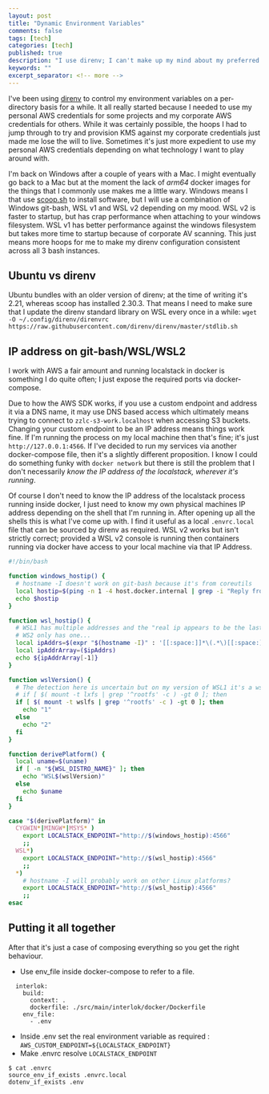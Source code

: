 ```yaml
---
layout: post
title: "Dynamic Environment Variables"
comments: false
tags: [tech]
categories: [tech]
published: true
description: "I use direnv; I can't make up my mind about my preferred shell/platform combination"
keywords: ""
excerpt_separator: <!-- more -->
---
```


I've been using [direnv](https://direnv.net) to control my environment variables on a per-directory basis for a while. It all really started because I needed to use my personal AWS credentials for some projects and my corporate AWS credentials for others. While it was certainly possible, the hoops I had to jump through to try and provision KMS against my corporate credentials just made me lose the will to live. Sometimes it's just more expedient to use my personal AWS credentials depending on what technology I want to play around with.

I'm back on Windows after a couple of years with a Mac. I might eventually go back to a Mac but at the moment the lack of _arm64_ docker images for the things that I commonly use makes me a little wary. Windows means I that use [scoop.sh](https://scoop.sh) to install software, but I will use a combination of Windows git-bash, WSL v1 and WSL v2 depending on my mood. WSL v2 is faster to startup, but has crap performance when attaching to your windows filesystem. WSL v1 has better performance against the windows filesystem but takes more time to startup because of corporate AV scanning. This just means more hoops for me to make my direnv configuration consistent across all 3 bash instances.

<!-- more -->

## Ubuntu vs direnv


Ubuntu bundles with an older version of direnv; at the time of writing it's 2.21, whereas scoop has installed 2.30.3. That means I need to make sure that I update the direnv standard library on WSL every once in a while: `wget -O ~/.config/direnv/direnvrc https://raw.githubusercontent.com/direnv/direnv/master/stdlib.sh`


## IP address on git-bash/WSL/WSL2

I work with AWS a fair amount and running localstack in docker is something I do quite often; I just expose the required ports via docker-compose.

Due to how the AWS SDK works, if you use a custom endpoint and address it via a DNS name, it may use DNS based access which ultimately means trying to connect to `zzlc-s3-work.localhost` when accessing S3 buckets. Changing your custom endpoint to be an IP address means things work fine. If I'm running the process on my local machine then that's fine; it's just `http://127.0.0.1:4566`. If I've decided to run my services via another docker-compose file, then it's a slightly different proposition. I know I could do something funky with `docker network` but there is still the problem that I don't necessarily _know the IP address of the localstack, wherever it's running_.

Of course I don't need to know the IP address of the localstack process running inside docker, I just need to know my own physical machines IP address depending on the shell that I'm running in. After opening up all the shells this is what I've come up with. I find it useful as a local `.envrc.local` file that can be sourced by direnv as required. WSL v2 works but isn't strictly correct; provided a WSL v2 console is running then containers running via docker have access to your local machine via that IP Address.

```bash
#!/bin/bash

function windows_hostip() {
  # hostname -I doesn't work on git-bash because it's from coreutils
  local hostip=$(ping -n 1 -4 host.docker.internal | grep -i "Reply from" | cut -d' ' -f3 | cut -d":" -f1)
  echo $hostip
}

function wsl_hostip() {
  # WSL1 has multiple addresses and the "real ip appears to be the last one"
  # WS2 only has one...
  local ipAddrs=$(expr "$(hostname -I)" : '[[:space:]]*\(.*\)[[:space:]]*$')
  local ipAddrArray=($ipAddrs)
  echo ${ipAddrArray[-1]}
}

function wslVersion() {
  # The detection here is uncertain but on my version of WSL1 it's a wslfs
  # if [ $( mount -t lxfs | grep '^rootfs' -c ) -gt 0 ]; then
  if [ $( mount -t wslfs | grep '^rootfs' -c ) -gt 0 ]; then
    echo "1"
  else
    echo "2"
  fi
}

function derivePlatform() {
  local uname=$(uname)
  if [ -n "${WSL_DISTRO_NAME}" ]; then
    echo "WSL$(wslVersion)"
  else
    echo $uname
  fi
}

case "$(derivePlatform)" in
  CYGWIN*|MINGW*|MSYS* )
    export LOCALSTACK_ENDPOINT="http://$(windows_hostip):4566"
    ;;
  WSL*)
    export LOCALSTACK_ENDPOINT="http://$(wsl_hostip):4566"
    ;;
  *)
    # hostname -I will probably work on other Linux platforms?
    export LOCALSTACK_ENDPOINT="http://$(wsl_hostip):4566"
    ;;
esac
```

## Putting it all together

After that it's just a case of composing everything so you get the right behaviour.

- Use env_file inside docker-compose to refer to a file.
```
  interlok:
    build:
      context: .
      dockerfile: ./src/main/interlok/docker/Dockerfile
    env_file:
      - .env
```
- Inside .env set the real environment variable as required : `AWS_CUSTOM_ENDPOINT=${LOCALSTACK_ENDPOINT}`
- Make .envrc resolve `LOCALSTACK_ENDPOINT`
```
$ cat .envrc
source_env_if_exists .envrc.local
dotenv_if_exists .env
```
